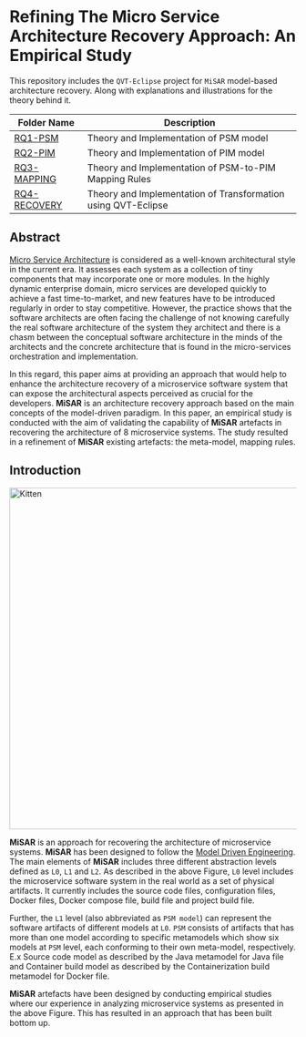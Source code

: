# Refining The Micro Service Architecture Recovery Approach: An Empirical Study

This repository includes the `QVT-Eclipse` project for `MiSAR` model-based architecture recovery. Along with explanations and illustrations for the theory behind it.  

Folder Name | Description 
----------- | -----------
[RQ1-PSM](https://github.com/MiSAR-A/MiSAR-A-QVT/tree/master/RQ1-PSM) | Theory and Implementation of PSM model 
[RQ2-PIM](https://github.com/MiSAR-A/MiSAR-A-QVT/tree/master/RQ2-PIM) | Theory and Implementation of PIM model 
[RQ3-MAPPING](https://github.com/MiSAR-A/MiSAR-A-QVT/tree/master/RQ3-MAPPING) | Theory and Implementation of PSM-to-PIM Mapping Rules
[RQ4-RECOVERY](https://github.com/MiSAR-A/MiSAR-A-QVT/tree/master/RQ4-RECOVERY) | Theory and Implementation of Transformation using QVT-Eclipse

## Abstract

[Micro Service Architecture](https://microservices.io/) is considered as a well-known architectural style in the current era. It assesses each system as a collection of tiny components that may incorporate one or more modules. In the highly dynamic enterprise domain, micro services are developed quickly to achieve a fast time-to-market, and new features have to be introduced regularly in order to stay competitive. However, the practice shows that the software architects are often facing the challenge of not knowing carefully the real software architecture of the system they architect and there is  a chasm between the conceptual software architecture in the minds of the architects and the concrete architecture that is found in the micro-services orchestration and implementation.

In this regard, this paper aims at providing an approach that would help to enhance the architecture recovery of a microservice software system that can expose the architectural aspects perceived as crucial for the developers. **MiSAR** is an architecture recovery approach based on the main concepts of the model-driven paradigm. In this paper, an empirical study is conducted with the aim of validating the capability of **MiSAR** artefacts in recovering the architecture of 8 microservice systems. The study resulted in a refinement of **MiSAR** existing artefacts: the meta-model, mapping rules. 

## Introduction

<img src="https://github.com/MiSAR-A/Journal-Results/blob/master/images/image.png" alt="Kitten" title="Misar" width="600" />

**MiSAR** is an approach for recovering the architecture of microservice systems. **MiSAR** has been designed to follow the [Model Driven Engineering](https://ict.eu/model-driven-engineering/). The main elements of **MiSAR** includes three different abstraction levels defined as `L0`, `L1` and `L2`. As described in the above Figure, `L0` level includes the microservice software system in the real world as a set of physical artifacts. It currently includes the source code files, configuration files, Docker files, Docker compose file, build file and project build file. 

Further, the `L1` level (also abbreviated as `PSM model`) can represent the software artifacts of different models at `L0`. `PSM` consists of artifacts that has more than one model according to specific metamodels which show six models at `PSM` level, each conforming to their own meta-model, respectively. E.x Source code model as described by the Java metamodel for Java file and Container build model as described by the Containerization build metamodel for Docker file. 

**MiSAR** artefacts have been designed by conducting empirical studies where our experience in analyzing microservice systems as presented in the above Figure. This has resulted in an approach that has been built bottom up. 
